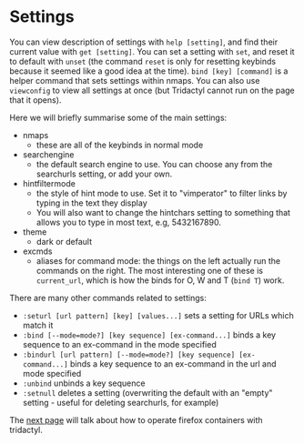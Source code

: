 # Settings

You can view description of settings with `help [setting]`, and find their current value with `get [setting]`. You can set a setting with `set`, and reset it to default with `unset` (the command `reset` is only for resetting keybinds because it seemed like a good idea at the time). `bind [key] [command]` is a helper command that sets settings within nmaps. You can also use `viewconfig` to view all settings at once (but Tridactyl cannot run on the page that it opens).

Here we will briefly summarise some of the main settings:

-   nmaps
    -   these are all of the keybinds in normal mode
-   searchengine
    -   the default search engine to use. You can choose any from the searchurls setting, or add your own.
-   hintfiltermode
    -   the style of hint mode to use. Set it to "vimperator" to filter links by typing in the text they display
    -   You will also want to change the hintchars setting to something that allows you to type in most text, e.g, 5432167890.
-   theme
    -   dark or default
-   excmds
    -   aliases for command mode: the things on the left actually run the commands on the right. The most interesting one of these is `current_url`, which is how the binds for O, W and T (`bind T`) work.

There are many other commands related to settings:

-   `:seturl [url pattern] [key] [values...]` sets a setting for URLs which match it
-   `:bind [--mode=mode?] [key sequence] [ex-command...]` binds a key sequence to an ex-command in the mode specified
-   `:bindurl [url pattern] [--mode=mode?] [key sequence] [ex-command...]` binds a key sequence to an ex-command in the url and mode specified
-   `:unbind` unbinds a key sequence
-   `:setnull` deletes a setting (overwriting the default with an "empty" setting - useful for deleting searchurls, for example)

The [next page](./6-containers.md) will talk about how to operate firefox containers with tridactyl. <a href='./4-command_mode.md' rel="prev"></a>
